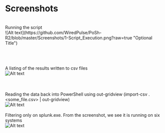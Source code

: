 
# Screenshots <br>
<br>
Running the script <br>
![Alt text](https://github.com/WiredPulse/PoSh-R2/blob/master/Screenshots/1-Script_Execution.png?raw=true "Optional Title")<br><br>
<br><br>

A listing of the results written to csv files
<br>
![Alt text](https://github.com/WiredPulse/PoSh-R2/blob/master/Screenshots/1-Script_Execution.png?raw=true "Optional Title")<br><br>
<br>
<br>
Reading the data back into PowerShell using out-gridview (import-csv .\<some_file.csv> | out-gridview)<br>
![Alt text](https://github.com/WiredPulse/PoSh-R2/blob/master/Screenshots/3-Results2.png?raw=true "Optional Title")<br>
<br>
Filtering only on splunk.exe. From the screenshot, we see it is running on six systems<br>
![Alt text](https://github.com/WiredPulse/PoSh-R2/blob/master/Screenshots/4-Filter.PNG?raw=true "Optional Title")
